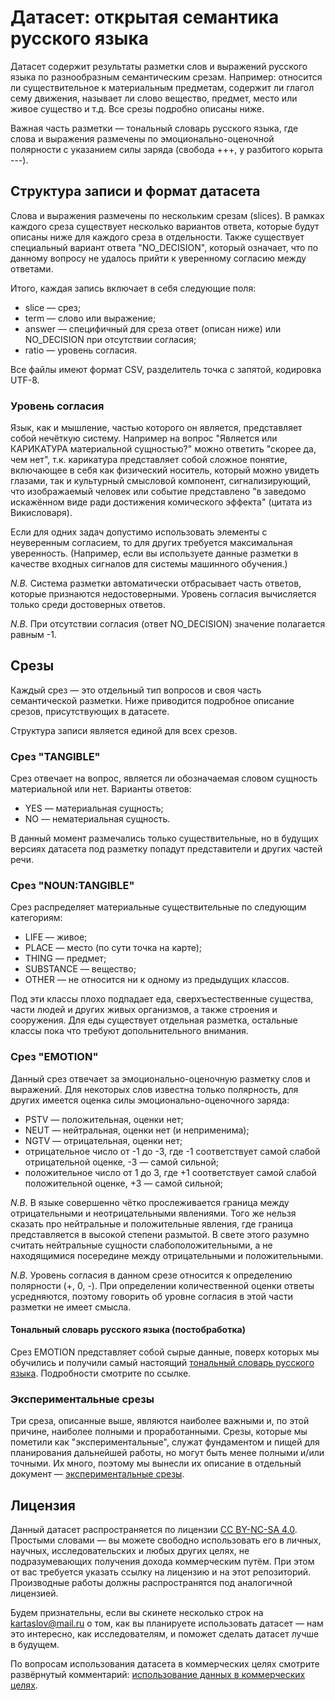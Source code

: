 # Датасет: открытая семантика русского языка

Датасет содержит результаты разметки слов и выражений русского языка по разнообразным семантическим срезам. Например: относится ли существительное к материальным предметам, содержит ли глагол сему движения, называет ли слово вещество, предмет, место или живое существо и т.д. Все срезы подробно описаны ниже.

Важная часть разметки — тональный словарь русского языка, где слова и выражения размечены по эмоционально-оценочной полярности с указанием силы заряда (свобода +++, у разбитого корыта ---).

## Структура записи и формат датасета

Слова и выражения размечены по нескольким срезам (slices). В рамках каждого среза существует несколько вариантов ответа, которые будут описаны ниже для каждого среза в отдельности. Также существует специальный вариант ответа "NO_DECISION", который означает, что по данному вопросу не удалось прийти к уверенному согласию между ответами.

Итого, каждая запись включает в себя следующие поля:

* slice — срез;
* term —  слово или выражение;
* answer — специфичный для среза ответ (описан ниже) или NO_DECISION при отсутствии согласия;
* ratio — уровень согласия.

Все файлы имеют формат CSV, разделитель точка с запятой, кодировка UTF-8.

### Уровень согласия

Язык, как и мышление, частью которого он является, представляет собой нечёткую систему. Например на вопрос "Является или КАРИКАТУРА материальной сущностью?" можно ответить "скорее да, чем нет", т.к. карикатура представляет собой сложное понятие, включающее в себя как физический носитель, который можно увидеть глазами, так и культурный смысловой компонент, сигнализирующий, что изображаемый человек или событие представлено "в заведомо искажённом виде ради достижения комического эффекта" (цитата из Викисловаря).

Если для одних задач допустимо использовать элементы с неуверенным согласием, то для других требуется максимальная уверенность. (Например, если вы используете данные разметки в качестве входных сигналов для системы машинного обучения.)

_N.B._ Система разметки автоматически отбрасывает часть ответов, которые признаются недостоверными. Уровень согласия вычисляется только среди достоверных ответов.

_N.B._ При отсутствии согласия (ответ NO_DECISION) значение полагается равным -1.

## Срезы

Каждый срез — это отдельный тип вопросов и своя часть семантической разметки. Ниже приводится подробное описание срезов, присутствующих в датасете.

Структура записи является единой для всех срезов.

### Срез "TANGIBLE"

Срез отвечает на вопрос, является ли обозначаемая словом сущность материальной или нет. Варианты ответов:

* YES — материальная сущность;
* NO — нематериальная сущность.

В данный момент размечались только существительные, но в будущих версиях датасета под разметку попадут представители и других частей речи.
 
### Срез "NOUN:TANGIBLE"

Срез распределяет материальные существительные по следующим категориям:
* LIFE — живое;
* PLACE — место (по сути точка на карте);
* THING — предмет;
* SUBSTANCE — вещество;
* OTHER — не относится ни к одному из предыдущих классов. 

Под эти классы плохо подпадает еда, сверхъестественные существа, части людей и других живых организмов, а также строения и сооружения. Для еды существует отдельная разметка, остальные классы пока что требуют допольнительного внимания.

### Срез "EMOTION"

Данный срез отвечает за эмоционально-оценочную разметку слов и выражений. Для некоторых слов известна только полярность, для других имеется оценка силы эмоционально-оценочного заряда:
* PSTV — положительная, оценки нет;
* NEUT — нейтральная, оценки нет (и неприменима);
* NGTV — отрицательная, оценки нет;
* отрицательное число от -1 до -3, где -1 соответствует самой слабой отрицательной оценке, -3 — самой сильной;
* положительное число от 1 до 3, где  +1 соответствует самой слабой положительной оценке, +3 — самой сильной;

_N.B._ В языке совершенно чётко прослеживается граница между отрицательными и неотрицательными явлениями. Того же нельзя сказать про нейтральные и положительные явления, где граница представляется в высокой степени размытой. В свете этого разумно считать нейтральные сущности слабоположительными, а не находящимися посередине между отрицательными и положительными.

_N.B._ Уровень согласия в данном срезе относится к определению полярности (+, 0, -). При определении количественной оценки ответы усредняются, поэтому говорить об уровне согласия в этой части разметки не имеет смысла.   

#### Тональный словарь русского языка (постобработка)

Срез EMOTION представляет собой сырые данные, поверх которых мы обучились и получили самый настоящий [тональный словарь русского языка](emo_ml). Подробности смотрите по ссылке.

### Экспериментальные срезы

Три среза, описанные выше, являются наиболее важными и, по этой причине, наиболее полными и проработанными. Срезы, которые мы пометили как "экспериментальные", служат фундаментом и пищей для планирования дальнейшей работы, но могут быть менее полными и/или точными. Их много, поэтому мы вынесли их описание в отдельный документ — [экспериментальные срезы](experimental).

## Лицензия

Данный датасет распространяется по лицензии [CC BY-NC-SA 4.0]. Простыми словами — вы можете свободно использовать его в личных, научных, исследовательских и любых других целях, не подразумевающих получения дохода коммерческим путём. При этом от вас требуется указать ссылку на лицензию и на этот репозиторий. Производные работы должны распространятся под аналогичной лицензией.

Будем признательны, если вы скинете несколько строк на kartaslov@mail.ru о том, как вы планируете использовать датасет — нам это интересно, как исследователям, и поможет сделать датасет лучше в будущем.

По вопросам использования датасета в коммерческих целях смотрите развёрнутый комментарий: [использование данных в коммерческих целях]. 

[использование данных в коммерческих целях]: <../../readme/commercial_use.md>
[CC BY-NC-SA 4.0]: https://creativecommons.org/licenses/by-nc-sa/4.0/
